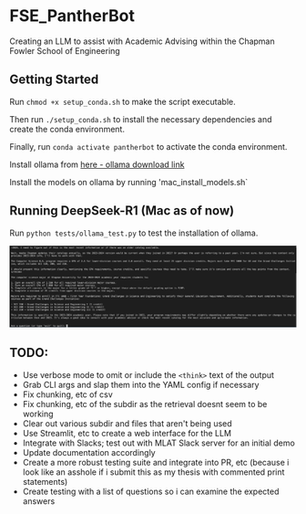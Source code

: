 # FSE_PantherBot
Creating an LLM to assist with Academic Advising within the Chapman Fowler School of Engineering

## Getting Started
Run `chmod +x setup_conda.sh` to make the script executable.

Then run `./setup_conda.sh` to install the necessary dependencies and create the conda environment.

Finally, run `conda activate pantherbot` to activate the conda environment.

Install ollama from [here - ollama download link](https://ollama.com/download)

Install the models on ollama by running 'mac_install_models.sh`

## Running DeepSeek-R1 (Mac as of now)

Run `python tests/ollama_test.py` to test the installation of ollama.

![Example Use](/assets/deepseek-example.png)

## TODO:

- Use verbose mode to omit or include the `<think>` text of the output
- Grab CLI args and slap them into the YAML config if necessary
- Fix chunking, etc of csv
- Fix chunking, etc of the subdir as the retrieval doesnt seem to be working
- Clear out various subdir and files that aren't being used
- Use Streamlit, etc to create a web interface for the LLM
- Integrate with Slacks; test out with MLAT Slack server for an initial demo
- Update documentation accordingly
- Create a more robust testing suite and integrate into PR, etc (because i look like an asshole if i submit this as my thesis with commented print statements)
- Create testing with a list of questions so i can examine the expected answers
